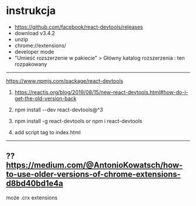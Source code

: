 # instrukcja

- https://github.com/facebook/react-devtools/releases
- download v3.4.2
- unzip
- chrome://extensions/
- developer mode
- "Umieść rozszerzenie w pakiecie" >
  Główny katalog rozszerzenia : ten rozpakowany

----
https://www.npmjs.com/package/react-devtools

1. https://reactjs.org/blog/2019/08/15/new-react-devtools.html#how-do-i-get-the-old-version-back
2. npm install --dev react-devtools@^3

3. npm install -g react-devtools
or npm i react-devtools

4. add script tag to index.html

----
?? https://medium.com/@AntonioKowatsch/how-to-use-older-versions-of-chrome-extensions-d8bd40bd1e4a
----
może .crx extensions
